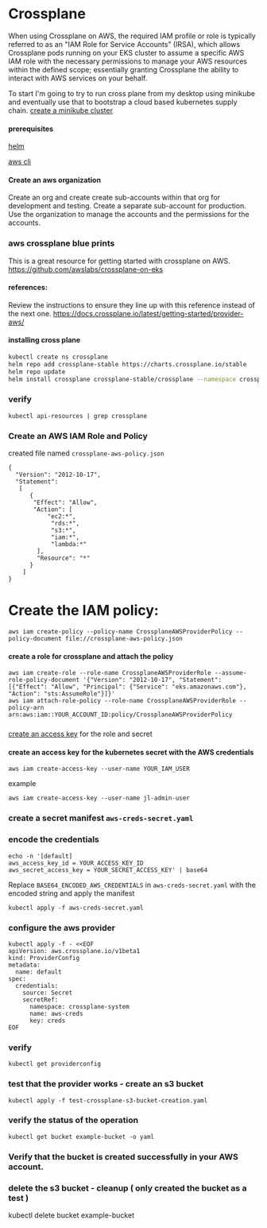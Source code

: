 # Crossplane 
When using Crossplane on AWS, the required IAM profile or role is typically referred to as an "IAM Role for Service Accounts" (IRSA), which allows Crossplane pods running on your EKS cluster to assume a specific AWS IAM role with the necessary permissions to manage your AWS resources within the defined scope; essentially granting Crossplane the ability to interact with AWS services on your behalf. 

To start I'm going to try to run cross plane from my desktop using minikube and eventually use that to bootstrap a cloud based kubernetes supply chain.
[create a minikube cluster](../../../../infrastructure/k8s/minikube/gettingStarted-minikube.md)

#### prerequisites

[helm](../helm/install-helm.md)

[aws cli](../aws-cli/install-aws-cli.md)

#### Create an aws organization
Create an org and create create sub-accounts within that org for development and testing.  Create a separate sub-account for production.  Use the organization to manage the accounts and the permissions for the accounts.

### aws crossplane blue prints
This is a great resource for getting started with crossplane on AWS.
https://github.com/awslabs/crossplane-on-eks

#### references:
Review the instructions to ensure they line up with this reference instead of the next one.
https://docs.crossplane.io/latest/getting-started/provider-aws/


#### installing cross plane
```bash
kubectl create ns crossplane
helm repo add crossplane-stable https://charts.crossplane.io/stable
helm repo update
helm install crossplane crossplane-stable/crossplane --namespace crossplane
```

### verify
```
kubectl api-resources | grep crossplane
```

### Create an AWS IAM Role and Policy
created file named `crossplane-aws-policy.json`

```
{
  "Version": "2012-10-17",
  "Statement": 
   [ 
      {
       "Effect": "Allow",
       "Action": [ 
           "ec2:*",
            "rds:*",
            "s3:*",
            "iam:*",
            "lambda:*"
        ],
        "Resource": "*"
      }
    ]
}
```

# Create the IAM policy:
```
aws iam create-policy --policy-name CrossplaneAWSProviderPolicy --policy-document file://crossplane-aws-policy.json
```

#### create a role for crossplane and attach the policy
```
aws iam create-role --role-name CrossplaneAWSProviderRole --assume-role-policy-document '{"Version": "2012-10-17", "Statement": [{"Effect": "Allow", "Principal": {"Service": "eks.amazonaws.com"}, "Action": "sts:AssumeRole"}]}'
aws iam attach-role-policy --role-name CrossplaneAWSProviderRole --policy-arn arn:aws:iam::YOUR_ACCOUNT_ID:policy/CrossplaneAWSProviderPolicy
```

### 
[create an access key](https://docs.aws.amazon.com/IAM/latest/UserGuide/id_credentials_access-keys.html) for the role and secret

#### create an access key for the kubernetes secret with the AWS credentials
```
aws iam create-access-key --user-name YOUR_IAM_USER
```
example
```
aws iam create-access-key --user-name jl-admin-user
```

### create a secret manifest `aws-creds-secret.yaml`

### encode the credentials 
```
echo -n '[default]
aws_access_key_id = YOUR_ACCESS_KEY_ID
aws_secret_access_key = YOUR_SECRET_ACCESS_KEY' | base64
```

Replace `BASE64_ENCODED_AWS_CREDENTIALS` in `aws-creds-secret.yaml` with the encoded string and apply the manifest

``` 
kubectl apply -f aws-creds-secret.yaml
```

### configure the aws provider
```
kubectl apply -f - <<EOF
apiVersion: aws.crossplane.io/v1beta1
kind: ProviderConfig
metadata:
  name: default
spec:
  credentials:
    source: Secret
    secretRef:
      namespace: crossplane-system
      name: aws-creds
      key: creds
EOF
```
### verify
```
kubectl get providerconfig
```

### test that the provider works  - create an s3 bucket
```
kubectl apply -f test-crossplane-s3-bucket-creation.yaml
```

### verify the status of the operation
```
kubectl get bucket example-bucket -o yaml
```

### Verify that the bucket is created successfully in your AWS account.


### delete the s3 bucket - cleanup ( only created the bucket as a test )
kubectl delete bucket example-bucket
